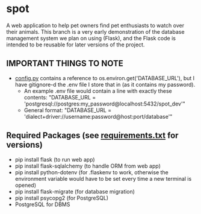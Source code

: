 # spot
A web application to help pet owners find pet enthusiasts to watch over their animals. This branch is a very early demonstration of the database management system we plan on using (Flask), and the Flask code is intended to be reusable for later versions of the project.

## IMPORTANT THINGS TO NOTE
- [config.py](config.py) contains a reference to os.environ.get('DATABASE_URL'), but I have gitignore-d the .env file I store that in (as it contains my password).
    - An example .env file would contain a line with exactly these contents: "DATABASE_URL = 'postgresql://postgres:my_password@localhost:5432/spot_dev'"
    - General format: "DATABASE_URL = 'dialect+driver://username:password@host:port/database'"

## Required Packages (see [requirements.txt](requirements.txt) for versions)
- pip install flask (to run web app)
- pip install flask-sqlalchemy (to handle ORM from web app)
- pip install python-dotenv (for .flaskenv to work, otherwise the environment variable would have to be set every time a new terminal is opened)
- pip install flask-migrate (for database migration)
- pip install psycopg2 (for PostgreSQL)
- PostgreSQL for DBMS
